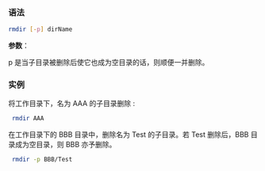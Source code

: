 ### 语法

```bash
rmdir [-p] dirName
```

**参数**：

p 是当子目录被删除后使它也成为空目录的话，则顺便一并删除。

 ### 实例

 将工作目录下，名为 AAA 的子目录删除 :

 ```bash
  rmdir AAA
  ```

 在工作目录下的 BBB 目录中，删除名为 Test 的子目录。若 Test 删除后，BBB 目录成为空目录，则 BBB 亦予删除。

 ```bash
  rmdir -p BBB/Test
  ```